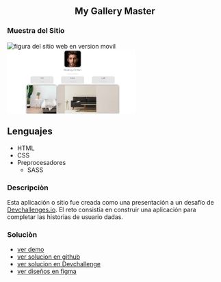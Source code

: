 <main>
<section align="center">
    <h1 align="center"> My Gallery Master </h1>
</section>
<section >
    <section>
        <h1 > Muestra del Sitio </h1>
    </section>
    <section >
         <img align="center" width="300px" heigth="300px" src="./src/img/movil.png" alt="figura del sitio web en version movil">
         <img align="center"  width="300px" heigth="300px" src="./src/img/escritorio.png" alt="figura del sitio web en version escritorio">
    <section>
   
</section>
<section >
    <section>
        <h2> Lenguajes </h2>
    </section>
    <nav>
        <ul>
            <li>HTML</li>
            <li>CSS</li>
            <li>
                Preprocesadores
                <ul>
                    <li>SASS</li>
                </ul>
            </li>
        </ul>
    </nav>
</section>
<section >
    <h3> Descripciòn </h3>
    <p>
        Esta aplicación o sitio fue creada como una presentación a un desafío de <a href="http://devchallenges.io" target="_blank">Devchallenges.io</a>. El reto consistía en construir una aplicación para completar las historias de usuario dadas.
    </p>
</section>
<section >
    <h3> Soluciòn </h3>
    <nav>
    <ul>
        <li><a href="https://piguavejc-my-gallery-master.onrender.com/" target="_blank"> ver demo </a></li>
        <li><a href="https://github.com/jean-carlos-19/recipe-page-master" target="_blank"> ver solucion en github </a></li>
        <li><a href="https://devchallenges.io/solutions/NPUEWxYZCKMCyo0IVcvz" target="_blank"> ver solucion en Devchallenge 
        </a></li>
        <li><a href="https://www.figma.com/proto/HHzg6Ywq8jamFTB0J4iXKM/my-gallery-challenge?node-id=1%3A2&scaling=min-zoom&page-id=0%3A1"> ver diseños en figma </a></li>
    </ul>
</nav>
</section>

</main>
